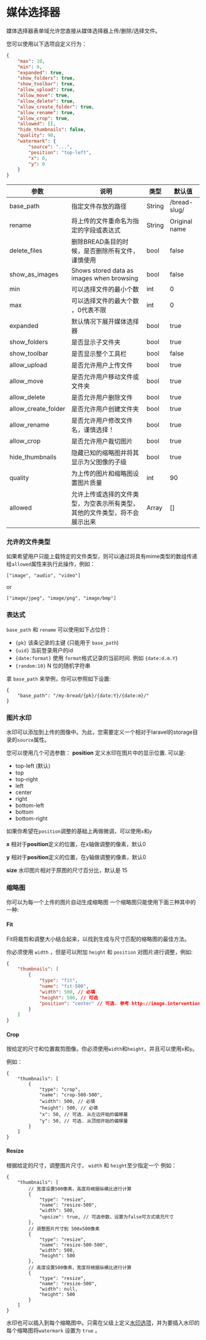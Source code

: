 # 媒体选择器

媒体选择器表单域允许您直接从媒体选择器上传/删除/选择文件。

您可以使用以下选项自定义行为：

```json
{
    "max": 10,
    "min": 0,
    "expanded": true,
    "show_folders": true,
    "show_toolbar": true,
    "allow_upload": true,
    "allow_move": true,
    "allow_delete": true,
    "allow_create_folder": true,
    "allow_rename": true,
    "allow_crop": true,
    "allowed": [],
    "hide_thumbnails": false,
    "quality": 90,
    "watermark": {
        "source": "...",
        "position": "top-left",
        "x": 0,
        "y": 0
    }
}
```

|参数|说明|类型|默认值|
|------|------|------|------|
| base_path            | 指定文件存放的路径    | String | /bread\-slug/ |
| rename                | 将上传的文件重命名为指定的字段或表达式             | String | Original name |
| delete_files         |   删除BREAD条目的时候，是否删除所有文件，谨慎使用 | bool   | false         |
| show_as_images      | Shows stored data as images when browsing       | bool   | false         |
| min                   | 可以选择文件的最小个数  | int    | 0             |
| max                   |  可以选择文件的最大个数 ，0代表不限 | int    | 0             |
| expanded              | 默认情况下展开媒体选择器   | bool   | true          |
| show_folders     | 是否显示子文件夹    | bool   | true          |
| show_toolbar     | 是否显示整个工具栏 | bool   | false         |
| allow_upload      | 是否允许用户上传文件     | bool   | true          |
| allow_move        | 是否允许用户移动文件或文件夹   | bool   | true          |
| allow_delete       | 是否允许用户删除文件    | bool   | true          |
| allow_create_folder | 是否允许用户创建文件夹   | bool   | true          |
| allow_rename         |  是否允许用户修改文件名，谨慎选择！ | bool   | true          |
| allow_crop           | 是否允许用户裁切图片  | bool   | true          |
| hide_thumbnails      | 隐藏已知的缩略图并将其显示为父图像的子级   | bool   | true          |
| quality               | 为上传的图片和缩略图设置图片质量   | int    | 90            |
| allowed               | 允许上传或选择的文件类型，为空表示所有类型，其他的文件类型，将不会展示出来 | Array | \[\]          |




### 允许的文件类型

如果希望用户只能上载特定的文件类型，则可以通过将具有mime类型的数组传递给`allowed`属性来执行此操作，例如：

```text
["image", "audio", "video"]
```

or

```text
["image/jpeg", "image/png", "image/bmp"]
```

### 表达式

 `base_path` 和 `rename` 可以使用如下占位符：

* `{pk}` 该条记录的主键 \(只能用于 `base_path`\)
* `{uid}` 当前登录用户的id
* `{date:format}` 使用 `format`格式记录的当前时间. 例如 `{date:d.m.Y}`
* `{random:10}`  N 位的随机字符串

拿 `base_path` 来举例，你可以参照如下设置:

```text
{
    "base_path": "/my-bread/{pk}/{date:Y}/{date:m}/"
}
```

### 图片水印

水印可以添加到上传的图像中。为此，您需要定义一个相对于laravel的storage目录的`source`属性。

您可以使用几个可选参数：
**position** 定义水印在图片中的显示位置. 可以是:
- top-left (默认)
- top
- top-right
- left
- center
- right
- bottom-left
- bottom
- bottom-right

如果你希望在`position`调整的基础上再做微调，可以使用`x`和`y`

**x** 相对于**position**定义的位置，在x轴做调整的像素，默认0

**y** 相对于**position**定义的位置，在y轴做调整的像素，默认0

**size** 水印图片相对于原图的尺寸百分比，默认是 15

### 缩略图
你可以为每一个上传的图片自动生成缩略图
一个缩略图只能使用下面三种其中的一种:
#### Fit

Fit将裁剪和调整大小结合起来，以找到生成与尺寸匹配的缩略图的最佳方法。

你必须使用 `width` ，但是可以附加 `height` 和 `position` 对图片进行调整，例如:
```json
{
    "thumbnails": [
        {
            "type": "fit",
            "name": "fit-500",
            "width": 500, // 必填
            "height": 500, // 可选
            "position": "center" // 可选. 参考 http://image.intervention.io/api/fit
        }
    ]
}
```
#### Crop
按给定的尺寸和位置裁剪图像。你必须使用`width`和`height`，并且可以使用`x`和`y`。

例如：
```
{
    "thumbnails": [
        {
            "type": "crop",
            "name": "crop-500-500",
            "width": 500, // 必填
            "height": 500, // 必填
            "x": 50, // 可选. 从左边开始的偏移量
            "y": 50, // 可选. 从顶部开始的偏移量
        }
    ]
}
```

#### Resize
根据给定的尺寸，调整图片尺寸， `width` 和 `height`至少指定一个
例如：
```
{
    "thumbnails": [
        // 宽度设置500像素，高度将根据纵横比进行计算
        {
            "type": "resize",
            "name": "resize-500",
            "width": 500,
            "upsize": true, // 可选参数，设置为false可方式填充尺寸
        },
        // 调整图片尺寸到 500x500像素
        {
            "type": "resize",
            "name": "resize-500-500",
            "width": 500,
            "height": 500
        },
        // 高度设置500像素，宽度将根据纵横比进行计算
        {
            "type": "resize",
            "name": "resize-500",
            "width": null,
            "height": 500
        }
    ]
}
```

水印也可以插入到每个缩略图中。只需在父级上定义[水印选项](#图片水印)，并为要插入水印的每个缩略图将`watermark` 设置为 `true` 。

